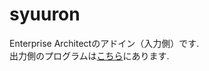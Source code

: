 # syuuron
Enterprise Architectのアドイン（入力側）です.  
出力側のプログラムは[こちら](https://github.com/yamazki/syuuron_viewer)にあります.
